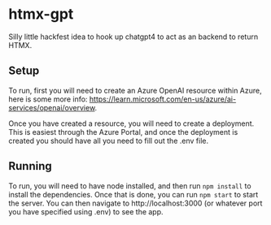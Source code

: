# htmx-gpt

Silly little hackfest idea to hook up chatgpt4 to act as an backend to return HTMX.

## Setup

To run, first you will need to create an Azure OpenAI resource within Azure, here is some more info: https://learn.microsoft.com/en-us/azure/ai-services/openai/overview.

Once you have created a resource, you will need to create a deployment. This is easiest through the Azure Portal, and once the deployment is created you should have all you need to fill out the .env file.

## Running

To run, you will need to have node installed, and then run `npm install` to install the dependencies. Once that is done, you can run `npm start` to start the server. You can then navigate to http://localhost:3000 (or whatever port you have specified using .env) to see the app.
